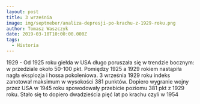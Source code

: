 ```yaml
---
layout: post
title: 3 września
image: img/septmeber/analiza-depresji-po-krachu-z-1929-roku.png
author: Tomasz Waszczyk
date: 2019-03-10T10:00:00.000Z
tags:
  - Historia
---
```


1929 - Od 1925 roku giełda w USA długo poruszała się w trendzie bocznym: w przedziale około 50-100 pkt. Pomiędzy 1925 a 1929 rokiem nastąpiła nagła eksplozja i hossa pokoleniowa. 3 września 1929 roku indeks zanotował maksimum w wysokości 381 punktów. Dopiero wygranie wojny przez USA w 1945 roku spowodowały przebicie poziomu 381 pkt z 1929 roku. Stało się to dopiero dwadzieścia pięć lat po krachu czyli w 1954
